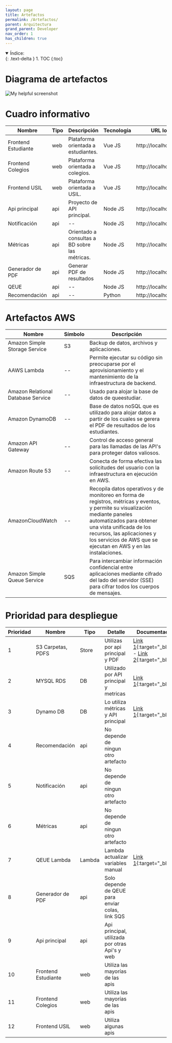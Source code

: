 ```yaml
---
layout: page
title: Artefactos
permalink: /Artefactos/
parent: Arquitectura
grand_parent: Developer
nav_order: 1
has_children: true
---
```


<details open markdown="block">
  <summary>
    Índice:
  </summary>
  {: .text-delta }
1. TOC
{:toc}
</details>

# Diagrama de artefactos

  ![My helpful screenshot](https://cdn.discordapp.com/attachments/905940010019213402/1013822962748624968/Untitled_Diagram.drawio_5.png)


# Cuadro informativo

| Nombre                   | Tipo                                 | Descripción | Tecnología | URL local | URL producción |
| -----------                 | -----------                           | ----------- | ----------- | ----------- | ----------- |
| Frontend Estudiante                  | web                         | Plataforma orientada a estudiantes. | Vue JS | http://localhost:3000/ | https://orientacion.queestudiar.la/ |
| Frontend Colegios                  | web                         | Plataforma orientada a colegios. | Vue JS | http://localhost:3000 | https://school.queestudiar.pe/ |
| Frontend USIL                  | web                         | Plataforma orientada a USIL. | Vue JS | http://localhost:3000 | https://usil.queestudiar.la/ |
| Api principal                  | api                         | Proyecto de API principal. | Node JS | http://localhost:2000 | https://service.qeestudiar.com/api |
| Notificación                  | api                         | -- | Node JS | http://localhost:2000 | https://service.qeestudiar.com/api/notifications |
| Métricas                  | api                         | Orientado a consultas a BD sobre las métricas. | Node JS | http://localhost:2000 | https://service.qeestudiar.com/api/metrics |
| Generador de PDF                  | api                         | Generar PDF de resultados | Node JS | http://localhost:1000 | https://service.qeestudiar.com/api/pdf |
| QEUE                  | api                         | -- | Node JS | http://localhost:2000 | https://service.qeestudiar.com/api/*** |
| Recomendación                  | api                         | -- | Python | http://localhost:4000 | https://service.qeestudiar.com/api |



# Artefactos AWS

| Nombre                   | Símbolo                                 | Descripción |
| -----------                 | -----------                           | ----------- |
| Amazon Simple Storage Service                   | S3                         |  Backup de datos, archivos y aplicaciones. |
| AAWS Lambda                    | --                         |  Permite ejecutar su código sin preocuparse por el aprovisionamiento y el mantenimiento de la infraestructura de backend. |
| Amazon Relational Database Service                    | --                         |  Usado para alojar la base de datos de queestudiar. |
| Amazon DynamoDB                    | --                         |  Base de datos noSQL que es utilizado para alojar datos a partir de los cuales se gerera el PDF de resultados de los estudiantes. |
| Amazon API Gateway                    | --                         |  Control de acceso general para las llamadas de las API's para proteger datos valiosos. |
| Amazon Route 53                    | --                         |  Conecta de forma efectiva las solicitudes del usuario con la infraestructura en ejecución en AWS. |
| AmazonCloudWatch                   | --                         |  Recopila datos operativos y de monitoreo en forma de registros, métricas y eventos, y permite su visualización mediante paneles automatizados para obtener una vista unificada de los recursos, las aplicaciones y los servicios de AWS que se ejecutan en AWS y en las instalaciones. |
|Amazon Simple Queue Service                    | SQS                         |  Para intercambiar información confidencial entre aplicaciones mediante cifrado del lado del servidor (SSE) para cifrar todos los cuerpos de mensajes. |


# Prioridad para despliegue

| Prioridad | Nombre              | Tipo    | Detalle                                           | Documentación |
|-----------|---------------------|---------|--------------------------------------------------------|---------------|
| 1         | S3 Carpetas, PDFS   | Store   | Utilizas por api principal y PDF                    |  [Link 1](https://beamish-cascaron-ae4c37.netlify.app/queestudiar%20sqs%20pdf/#aws-s3){:target="_blank"} - [Link 2](https://beamish-cascaron-ae4c37.netlify.app/queestudiar%20aws/#bucket-s3){:target="_blank"}            |
| 2         | MYSQL RDS           | DB      | Utilizado por API principal y metricas              |  [Link 1](https://beamish-cascaron-ae4c37.netlify.app/queestudiar%20bd/){:target="_blank"}             |
| 3         | Dynamo DB           | DB      | Lo utiliza métricas y API principal                 |  [Link 1](https://beamish-cascaron-ae4c37.netlify.app/queestudiar%20aws/#carga-de-datos-dynamodb){:target="_blank"}             |
| 4         | Recomendación       | api     | No depende de ningun otro artefacto                |               |
| 5         | Notificación        | api     | No depende de ningun otro artefacto                |               |
| 6         | Métricas            | api     | No depende de ningun otro artefacto                |               |
| 7         | QEUE Lambda         | Lambda  | Lambda actualizar variables manual                 |   [Link 1](https://beamish-cascaron-ae4c37.netlify.app/queestudiar%20sqs%20pdf/#forma-de-despliegue-autom%C3%A1tica){:target="_blank"}             |
| 8         | Generador de PDF    | api     | Solo depende de QEUE para enviar colas, link SQS    |               |
| 9        | Api principal       | api     | Api principal, utilizada por otras Api's y web     |               |
| 10        | Frontend Estudiante | web     | Utiliza las mayorías de las apis                    |               |
| 11        | Frontend Colegios   | web     | Utiliza las mayorías de las apis                    |               |
| 12        | Frontend USIL       | web     | Utiliza algunas apis                                |               |







